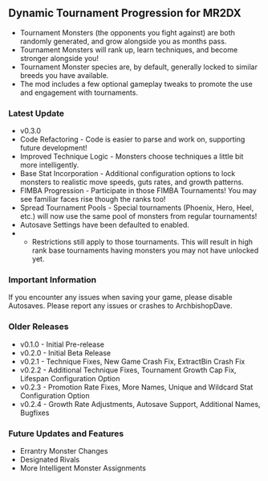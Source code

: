 ﻿## Dynamic Tournament Progression for MR2DX

* Tournament Monsters (the opponents you fight against) are both randomly generated, and grow alongside you as months pass.
* Tournament Monsters will rank up, learn techniques, and become stronger alongside you!
* Tournament Monster species are, by default, generally locked to similar breeds you have available.
* The mod includes a few optional gameplay tweaks to promote the use and engagement with tournaments.

### Latest Update
* v0.3.0
* Code Refactoring - Code is easier to parse and work on, supporting future development!
* Improved Technique Logic - Monsters choose techniques a little bit more intelligently.
* Base Stat Incorporation - Additional configuration options to lock monsters to realistic move speeds, guts rates, and growth patterns.
* FIMBA Progression - Participate in those FIMBA Tournaments! You may see familiar faces rise though the ranks too!
* Spread Tournament Pools - Special tournaments (Phoenix, Hero, Heel, etc.) will now use the same pool of monsters from regular tournaments!
* Autosave Settings have been defaulted to enabled.
* * Restrictions still apply to those tournaments. This will result in high rank base tournaments having monsters you may not have unlocked yet.

### Important Information
If you encounter any issues when saving your game, please disable Autosaves.
Please report any issues or crashes to ArchbishopDave.



### Older Releases
* v0.1.0 - Initial Pre-release
* v0.2.0 - Initial Beta Release
* v0.2.1 - Technique Fixes, New Game Crash Fix, ExtractBin Crash Fix
* v0.2.2 - Additional Technique Fixes, Tournament Growth Cap Fix, Lifespan Configuration Option
* v0.2.3 - Promotion Rate Fixes, More Names, Unique and Wildcard Stat Configuration Option
* v0.2.4 - Growth Rate Adjustments, Autosave Support, Additional Names, Bugfixes


### Future Updates and Features

* Errantry Monster Changes
* Designated Rivals
* More Intelligent Monster Assignments
